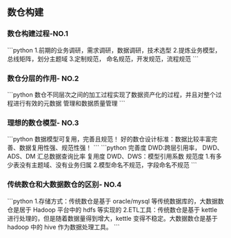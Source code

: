 ## 数仓构建

<h3>数仓构建过程-NO.1</h3>
```python
1.前期的业务调研，需求调研，数据调研，技术选型 
2.提炼业务模型，总线矩阵，划分主题域
3.定制规范， 命名规范，开发规范，流程规范
```
 


<h3>数仓分层的作用- NO.2</h3>
```python
数仓不同层次之间的加工过程实现了数据资产化的过程，并且对整个过程进行有效的元数据
 管理和数据质量管理
```
 
 <h3>理想的数仓模型- NO.3</h3>
 ```python
数据模型可复用，完善且规范！
好的数仓设计标准：数据比较丰富完善、数据复用性强、规范性强！
```
 ```python
完善度
    DWD:跨层引用率，
    DWD、ADS、DM 汇总数据查询比率
复用度
    DWD、DWS：模型引用系数
规范度
   1.有多少表没有主题域、没有业务归属
   2.模型命名不规范，字段命名不规范
```
<h3>传统数仓和大数据数仓的区别- NO.4</h3>
```python
1.存储方式：传统数仓是基于 oracle/mysql 等传统数据库的，大数据数仓是居于 Hadoop 平台中的 hdfs 等实现的
2.ETL工具：传统数仓是基于 kettle 进行处理的，但是随着数据量得到增大，kettle 变得不稳定。大数据数仓是基于 hadoop 
  中的 hive 作为数据处理工具。
```
 
 
 
 